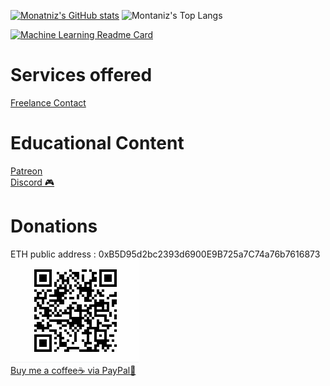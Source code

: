[![Monatniz's GitHub stats](https://github-readme-stats.vercel.app/api?username=montanizstills&count_private=true&show_icons=true&theme=tokyonight)](https://github.com/montanizstills/)
![Montaniz's Top Langs](https://github-readme-stats.vercel.app/api/top-langs/?username=montanizstills&layout=compact)

[![Machine Learning Readme Card](https://github-readme-stats.vercel.app/api/pin/?username=montanizstills&repo=machine-learning-demo)](https://github.com/montanizstills/machine-learning-demo)
<!-- [![Montaniz's wakatime stats](https://github-readme-stats.vercel.app/api/wakatime?username=montanizstills)]] -->

# Services offered
[Freelance Contact](https://www.fiverr.com/montanizstills)

# Educational Content
[Patreon](https://patreon.com/user?u=87355595) <br/>
[Discord 🎮](https://discord.gg/2Acu4zGt) <br/>

# Donations
ETH public address : 0xB5D95d2bc2393d6900E9B725a7C74a76b7616873 <br/>
![ETH public address](https://github.com/montanizstills/montanizstills/blob/main/eth_qr.PNG) <br/>
[Buy me a coffee☕ via PayPal🤝](https://www.paypal.com/donate/?business=BA7AVWNZHX8NG&no_recurring=0&currency_code=USD)

